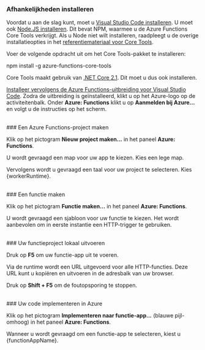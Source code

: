 ### Afhankelijkheden installeren

Voordat u aan de slag kunt, moet u <a href="https://go.microsoft.com/fwlink/?linkid=2016593" target="_blank">Visual Studio Code installeren</a>. U moet ook <a href="https://go.microsoft.com/fwlink/?linkid=2016195" target="_blank">Node.JS installeren</a>. Dit bevat NPM, waarmee u de Azure Functions Core Tools verkrijgt. Als u Node niet wilt installeren, raadpleegt u de overige installatieopties in het <a href="https://go.microsoft.com/fwlink/?linkid=2016192" target="_blank">referentiemateriaal voor Core Tools</a>.

Voer de volgende opdracht uit om het Core Tools-pakket te installeren:

<MarkdownHighlighter>npm install -g azure-functions-core-tools</MarkdownHighlighter>

Core Tools maakt gebruik van <a href="https://go.microsoft.com/fwlink/?linkid=2016373" target="_blank">.NET Core 2.1</a>. Dit moet u dus ook installeren.

<a href="https://go.microsoft.com/fwlink/?linkid=2016800" target="_blank">Installeer vervolgens de Azure Functions-uitbreiding voor Visual Studio Code</a>. Zodra de uitbreiding is geïnstalleerd, klikt u op het Azure-logo op de activiteitenbalk. Onder **Azure: Functions** klikt u op **Aanmelden bij Azure...** en volgt u de instructies op het scherm.

<br/>
### Een Azure Functions-project maken

Klik op het pictogram **Nieuw project maken...** in het paneel **Azure: Functions**.

U wordt gevraagd een map voor uw app te kiezen. Kies een lege map.

Vervolgens wordt u gevraagd een taal voor uw project te selecteren. Kies {workerRuntime}.

<br/>
### Een functie maken

Klik op het pictogram **Functie maken...** in het paneel **Azure: Functions**.

U wordt gevraagd een sjabloon voor uw functie te kiezen. Het wordt aanbevolen om in eerste instantie een HTTP-trigger te gebruiken.

<br/>
### Uw functieproject lokaal uitvoeren

Druk op **F5** om uw functie-app uit te voeren.

Via de runtime wordt een URL uitgevoerd voor alle HTTP-functies. Deze URL kunt u kopiëren en uitvoeren in de adresbalk van uw browser.

Druk op **Shift + F5** om de foutopsporing te stoppen.

<br/>
### Uw code implementeren in Azure

Klik op het pictogram **Implementeren naar functie-app...** (blauwe pijl-omhoog) in het paneel **Azure: Functions**.

Wanneer u wordt gevraagd om een functie-app te selecteren, kiest u {functionAppName}.
